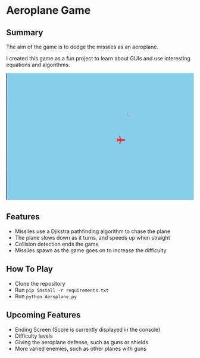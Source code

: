 # Aeroplane Game

## Summary
The aim of the game is to dodge the missiles as an aeroplane.

I created this game as a fun project to learn about GUIs and use interesting equations and algorithms.

![Aeroplane Image](images/Aeroplane-Gameplay.gif)

## Features
 - Missiles use a Djikstra pathfinding algorithm to chase the plane
 - The plane slows down as it turns, and speeds up when straight
 - Collision detection ends the game
 - Missiles spawn as the game goes on to increase the difficulty

## How To Play
 - Clone the repository
 - Run `pip install -r requirements.txt`
 - Run `python Aeroplane.py`

## Upcoming Features
 - Ending Screen (Score is currently displayed in the console)
 - Difficulty levels
 - Giving the aeroplane defense, such as guns or shields
 - More varied enemies, such as other planes with guns
